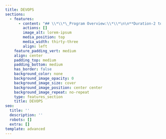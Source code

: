 ```yaml
---
title: DEVOPS
sections:
  - features:
      - content: "## \\*\\*\_Program Overview:\\*\\*\n\n**Duration-2 to 3 Months**\n\n**Eligibility Criteria – No Eligibility Criteria.**\n\n**Basic concepts provided by Eduprajna Institute.**\n\n**Lifetime Access to Eduprajna Institute LAB(Syllabus Copies , Recorded\_\_ videos)**\n\n**Lifetime doubt clearness.**\n\n**All IT courses Global Certification Available.**\n\n**Placement Support**\n\n**Resume preparation & Soft skill training 1 week**\n\n**project support.**\n\n### **Syllabus:**\n\n##### **INTRODUCTION TO DEVOPS**\n\n##### **Source Code Management – Git and Git Hub** \n\n##### **MAVEN**\n\n##### **TOMCAT **\n\n##### **Continuous Integration: JENKINS** \n\n##### **Configuration management tool : Ansible** \n\n##### **Deployment Tools: Docker** \n\n##### **Monitoring Tool: Nagios&#xD;**\n\n##### **Container Orchestration: Kubernetes**&#xD;\n\n***\n"
        actions: []
        image_alt: lorem-ipsum
        media_position: top
        media_width: thirty-three
        align: left
    feature_padding_vert: medium
    align: center
    padding_top: medium
    padding_bottom: medium
    has_border: false
    background_color: none
    background_image_opacity: 0
    background_image_size: cover
    background_image_position: center center
    background_image_repeat: no-repeat
    type: features_section
    title: DEVOPS
seo:
  title: ''
  description: ''
  robots: []
  extra: []
template: advanced
---
```

